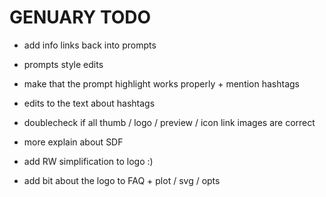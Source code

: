 # GENUARY TODO

- add info links back into prompts
- prompts style edits
- make that the prompt highlight works properly + mention hashtags
- edits to the text about hashtags
- doublecheck if all thumb / logo / preview / icon link images are correct

- more explain about SDF
- add RW simplification to logo :)
- add bit about the logo to FAQ + plot / svg / opts

